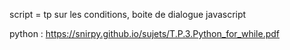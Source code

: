 script = tp sur les conditions, boite de dialogue javascript

python : https://snirpy.github.io/sujets/T.P.3.Python_for_while.pdf
